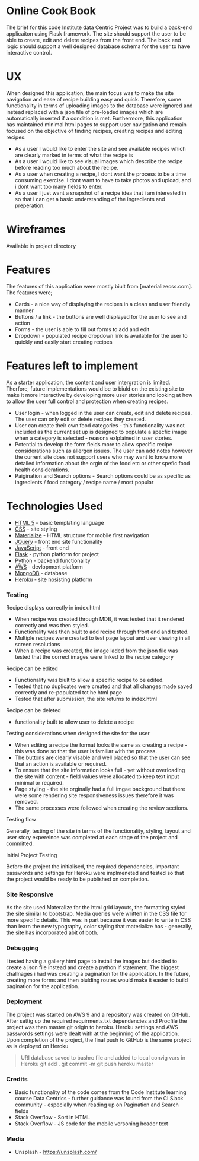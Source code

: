# Online Cook Book



The brief for this code Institute data Centric Project was to build a back-end applicaiton using Flask framework.
The site should support the user to be able to create, edit and delete recipes from the front end.  The back end logic should support a well designed database schema for the user to have interactive control.

# UX

When designed this application, the main focus was to make the site navigation and ease of recipe building easy and quick.  Therefore, some functionality in terms of uploading images to the database were ignored and instead replaced with a json file of pre-loaded images which are automatically inserted if a condition is met.  Furthermore, this application has maintained minimal html pages to support user navigation and remain focused on the objective of finding recipes, creating recipes and editing recipes.

  - As a user I would like to enter the site and see available recipes which are clearly marked in terms of what the recipe is
  - As a user I would like to see visual images which describe the recipe before reading too much about the recipe.
  - As a user when creating a recipe, I dont want the process to be a time consuming exercise.  I dont want to have to take photos and upload, and i dont want too many fields to enter.  
  - As a user I just want a snapshot of a recipe idea that i am interested in so that i can get a basic understanding of the ingredients and preperation.

# Wireframes

Available in project directory

# Features

The features of this application were mostly biult from [materializecss.com].  The features were;
 - Cards - a nice way of displaying the recipes in a clean and user friendly manner
 - Buttons / a link - the buttons are well displayed for the user to see and action
 - Forms - the user is able to fill out forms to add and edit 
 - Dropdown - populated recipe dropdown link is available for the user to quickly and easily start creating recipes

# Features left to implement

As a starter application, the content and user intergration is limited.  Therfore, future implementations would be to biuld on the existing site to make it more interactive by developing more user stories and looking at how to allow the user full control and protection when creating recipes.
 - User login - when logged in the user can create, edit and delete recipes.  The user can only edit or delete recipes they created.
 - User can create their own food categories - this functionality was not included as the current set up is designed to populate a specfic image when a category is selected - reasons exlplained in user stories.  
 - Potential to develop the form fields more to allow specific recipe considerations such as allergen issues.  The user can add notes however the current site does not support users who may want to know more detailed information about the orgin of the food etc or other spefic food health considerations.
 - Paigination and Search options - Search options could be as specific as ingredients / food category / recipe name / most popular 

# Technologies Used


* [HTML 5](https://html.spec.whatwg.org/) - basic templating language
* [CSS](https://developer.mozilla.org/en-US/docs/Web/CSS/Reference) - site styling
* [Materialize](materializecss.com/) - HTML structure for mobile first navigation
* [JQuery](https://code.jquery.com/) - front end site functionality
* [JavaScript](https://www.keycdn.com/support/javascript-cdn-resources) - front end 
* [Flask](http://flask.palletsprojects.com/en/1.1.x//) - python platform for project
* [Python](https://www.python.org/) - backend functionality
* [AWS](https://aws.amazon.com/) - devlopment platform 
* [MongoDB](https://cloud.mongodb.com//) - database
* [Heroku](https://dashboard.heroku.com/) - site hosisting platform


### Testing

Recipe displays correctly in index.html
 - When recipe was created through MDB, it was tested that it rendered correctly and was then styled.
 - Functionality was then biult to add recipe through front end and tested.
 - Multiple recipes were created to test page layout and user viewing in all screen resolutions
 - When a recipe was created, the image laded from the json file was tested that the correct images were linked to the recipe category
 
 Recipe can be edited
  - Functionality was biult to allow a specific recipe to be edited.
  - Tested that no duplicates were created and that all changes made saved correctly and re-populated tot he html page
  - Tested that after submission, the site returns to index.html
 
 Recipe can be deleted
  - functionality built to allow user to delete a recipe 
  
Testing considerations when designed the site for the user
- When editing a recipe the format looks the same as creating a recipe - this was done so that the user is familiar with the process.
- The buttons are clearly visable and well placed so that the user can see that an action is available or required.
- To ensure that the site information looks full - yet without overloading the site with content - field values were allocated to keep text input minimal or required.
- Page styling - the site orginally had a full imgae background but there were some rendering site responsiveness issues therefore it was removed.
- The same processes were followed when creating the review sections.

Testing flow

Generally, testing of the site in terms of the functionality, styling, layout and user story expereince was completed at each stage of the project and committed.

Initial Project Testing

Before the project the initialised, the required dependencies, important passwords and settings for Heroku were implmeneted and tested so that the project would be ready to be published on completion.

  
### Site Responsive

As the site used Materalize for the html grid layouts, the formatting styled the site similar to bootstrap.  Media queries were written in the CSS file for more specific details.  This was in part because it was easier to write in CSS than learn the new typography, color styling that materialize has - generally, the site has incorporated abit of both.

### Debugging

I tested having a gallery.html page to install the images but decided to create a json file instead and create a python if statement.  The biggest challnages i had was creating a pagination for the application.  In the future, creating more forms and then biulding routes would make it easier to build pagination for the application.


### Deployment

The project was started on AWS 9 and a repository was created on GitHub.  After settig up the required requirments.txt dependencies and Procfile the project was then master git origin to heroku.  Heroku settings and AWS passwords settings were dealt with at the beginning of the application.
Upon completion of the project, the final push to GitHub is the same project as is deployed on Heroku
> URI database saved to bashrc file and added to local convig vars in Heroku
> git add .
> git commit -m
> git push heroku master



### Credits

- Basic functionality of the code comes from the Code Institute learning course Data Centrics - further guidance was found from the CI Slack community - especially when reading up on Pagination and Search fields
- Stack Overflow - Sort in HTML
- Stack Overflow - JS code for the mobile versoning header text

### Media
- Unsplash - https://unsplash.com/

